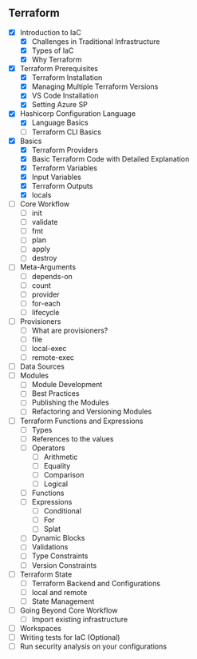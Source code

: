 ## Terraform

- [X] Introduction to IaC
    - [X] Challenges in Traditional Infrastructure
    - [X] Types of IaC
    - [X] Why Terraform
- [X] Terraform Prerequisites
    - [X] Terraform Installation
    - [X] Managing Multiple Terraform Versions
    - [X] VS Code Installation
    - [X] Setting Azure SP
- [X] Hashicorp Configuration Language
    - [X] Language Basics
    - [ ] Terraform CLI Basics
- [X] Basics
    - [X] Terraform Providers
    - [X] Basic Terraform Code with Detailed Explanation
    - [X] Terraform Variables
    - [X] Input Variables
    - [X] Terraform Outputs
    - [X] locals
- [ ] Core Workflow
    - [ ] init
    - [ ] validate
    - [ ] fmt
    - [ ] plan
    - [ ] apply
    - [ ] destroy
- [ ] Meta-Arguments
    - [ ] depends-on
    - [ ] count
    - [ ] provider
    - [ ] for-each
    - [ ] lifecycle
- [ ] Provisioners
    - [ ] What are provisioners?
    - [ ] file
    - [ ] local-exec
    - [ ] remote-exec
- [ ] Data Sources
- [ ] Modules
    - [ ] Module Development
    - [ ] Best Practices
    - [ ] Publishing the Modules
    - [ ] Refactoring and Versioning Modules
- [ ] Terraform Functions and Expressions
    - [ ] Types
    - [ ] References to the values
    - [ ] Operators
        - [ ] Arithmetic
        - [ ] Equality
        - [ ] Comparison
        - [ ] Logical
    - [ ] Functions 
    - [ ] Expressions
        - [ ] Conditional
        - [ ] For
        - [ ] Splat
    - [ ] Dynamic Blocks
    - [ ] Validations
    - [ ] Type Constraints
    - [ ] Version Constraints
- [ ] Terraform State
    - [ ] Terraform Backend and Configurations
    - [ ] local and remote
    - [ ] State Management
- [ ] Going Beyond Core Workflow
    - [ ] Import existing infrastructure
- [ ] Workspaces
- [ ] Writing tests for IaC (Optional)
- [ ] Run security analysis on your configurations